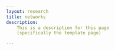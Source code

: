 ```yaml
---
layout: research
title: networks
description: 
    This is a description for this page
    (specifically the template page)

---
```


<!-- <div class="post">

  <div style="overflow: hidden;">
  <h1 class="post-title">{{ page.title }}</h1>
  <h5 class="post-description">{{ page.description }}</h5>
  
  {% for item in site.posts | where_exp: "item", "item.group == page.title" %}
      <div>
        {{item.title}}
      </div>
      <div>
        {{ item.content }}
      </div>
  {% endfor %}

  </div>
</div> -->